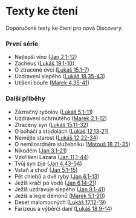 # Texty ke čtení

Doporučené texty ke čtení pro nová Discovery.

### První série
- Nejlepší víno ([Jan 2,1-12](https://www.bible.com/bible/15/JHN.2.1-12))
- Zacheus ([Lukáš 19,1-10](https://www.bible.com/bible/15/LUK.19.1-10))
- O ztracené ovci ([Lukáš 15,1-7](https://www.bible.com/bible/15/LUK.15.1-7))
- Uzdravení slepého ([Lukáš 18,35-43](https://www.bible.com/bible/15/LUK.18.35-43))
- Utišení bouře ([Marek 4,35-41](https://www.bible.com/bible/15/MRK.4.35-41))

### Další příběhy
- Zázračný rybolov ([Lukáš 5,1-11](https://www.bible.com/bible/15/LUK.5.1-11))
- Uzdravení ochrnutého ([Marek 2,1-12](https://www.bible.com/bible/15/MRK.2.1-12))
- Ztracený syn ([Lukáš 15,11-32](https://www.bible.com/bible/15/LUK.15.11-32))
- O boháči a stodolách ([Lukáš 12,13-21](https://www.bible.com/bible/15/LUK.12.13-21))
- Nemějte starost ([Lukáš 12,22-34](https://www.bible.com/bible/15/LUK.12.22-34))
- O nemilosrdném služebníku ([Matouš 18,21-35](https://www.bible.com/bible/15/MAT.18.21-35))
- Nikodém ([Jan 3,1-21](https://www.bible.com/bible/15/JHN.3.1-21))
- Vzkříšení Lazara ([Jan 11,1-44](https://www.bible.com/bible/15/JHN.11.1-44))
- Tvůj syn žije ([Jan 4,43-54](https://www.bible.com/bible/15/JHN.4.43-54))
- Vstaň a choď ([Jan 5,1-15](https://www.bible.com/bible/15/JHN.5.1-15))
- Pět chlebů a dvě ryby ([Jan 6,1-13](https://www.bible.com/bible/15/JHN.6.1-13))
- Ježíš kráčí po vodě ([Jan 6,14-21](https://www.bible.com/bible/15/JHN.6.14-21))
- Ježíš uzdravuje slepého ([Jan 9,1-41](https://www.bible.com/bible/15/JHN.9.1-41))
- Ježíš a legie démonů ([Marek 5,1-20](https://www.bible.com/bible/15/MRK.5.1-20))
- Deset malomocných ([Lukáš 17,12-19](https://www.bible.com/bible/15/LUK.17.12-19))
- Farizeus a výběrčí daní ([Lukáš 18,9-14](https://www.bible.com/bible/15/LUK.18.9-14))
